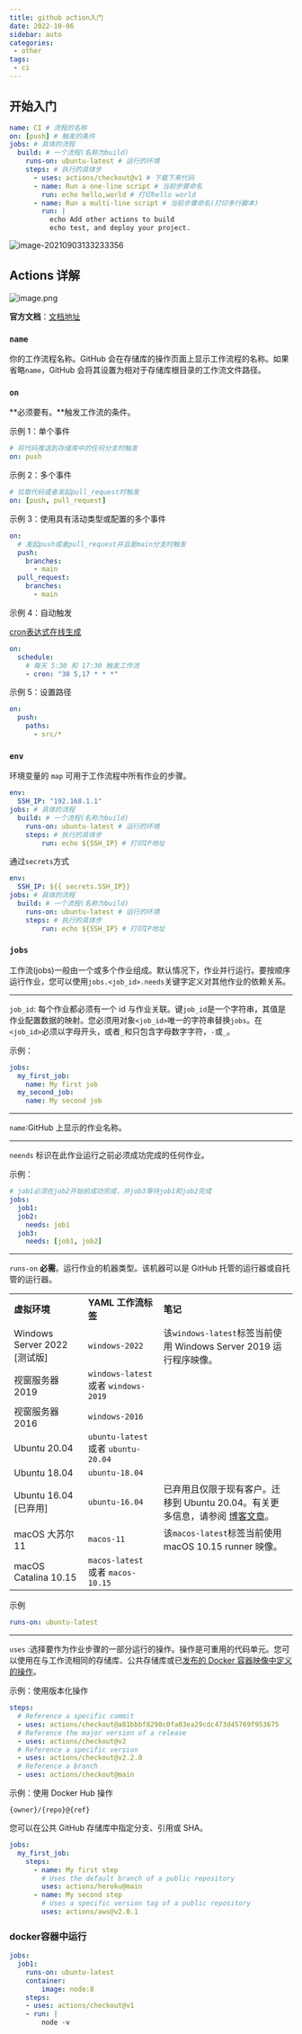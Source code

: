 ```yaml
---
title: github action入门
date: 2022-10-06
sidebar: auto
categories:
 - other
tags:
 - ci
---
```


## 开始入门

```yaml
name: CI # 流程的名称
on: [push] # 触发的条件
jobs: # 具体的流程
  build: # 一个流程(名称为build)
    runs-on: ubuntu-latest # 运行的环境
    steps: # 执行的具体步
      - uses: actions/checkout@v1 # 下载下来代码
      - name: Run a one-line script # 当前步骤命名
        run: echo hello,world # 打印hello world
      - name: Run a multi-line script # 当前步骤命名(打印多行脚本)
        run: |
          echo Add other actions to build     
          echo test, and deploy your project.
```

![image-20210903133233356](./assets/image-20210903133233356-20211126233709-odglud3.png)

## Actions 详解

![image.png](./assets/image-20220304124154-vjoxmg9.png)

**官方文档**：[文档地址](https://docs.github.com/en/actions/reference/workflow-syntax-for-github-actions)

### `name`

你的工作流程名称。GitHub 会在存储库的操作页面上显示工作流程的名称。如果省略`name`，GitHub 会将其设置为相对于存储库根目录的工作流文件路径。

### `on`

**必须要有。**触发工作流的条件。

示例 1：单个事件

```yaml
# 将代码推送到存储库中的任何分支时触发
on: push
```

示例 2：多个事件

```yaml
# 拉取代码或者发起pull_request时触发
on: [push, pull_request]
```

示例 3：使用具有活动类型或配置的多个事件

```yaml
on:
  # 发起push或者pull_request并且是main分支时触发
  push:
    branches:
      - main
  pull_request:
    branches:
      - main
```

示例 4：自动触发

[cron表达式在线生成](https://cron.qqe2.com/)

```yaml
on:
  schedule:
    # 每天 5:30 和 17:30 触发工作流
    - cron: "30 5,17 * * *"
```

示例 5：设置路径

```yaml
on:
  push:
    paths:
      - src/*
```

### `env`

环境变量的 `map` 可用于工作流程中所有作业的步骤。

```yaml
env:
  SSH_IP: "192.168.1.1"
jobs: # 具体的流程
  build: # 一个流程(名称为build)
    runs-on: ubuntu-latest # 运行的环境
    steps: # 执行的具体步
        run: echo ${SSH_IP} # 打印IP地址
```

通过`secrets`方式

```yaml
env:
  SSH_IP: ${{ secrets.SSH_IP}}
jobs: # 具体的流程
  build: # 一个流程(名称为build)
    runs-on: ubuntu-latest # 运行的环境
    steps: # 执行的具体步
        run: echo ${SSH_IP} # 打印IP地址
```

### `jobs`

工作流(jobs)一般由一个或多个作业组成。默认情况下，作业并行运行。要按顺序运行作业，您可以使用`jobs.<job_id>.needs`关键字定义对其他作业的依赖关系。

---

`job_id`: 每个作业都必须有一个 id 与作业关联。键`job_id`是一个字符串，其值是作业配置数据的映射。您必须用对象`<job_id>`唯一的字符串替换`jobs`。在`<job_id>`必须以字母开头，或者`_`和只包含字母数字字符，`-`或`_`。

示例：

```yaml
jobs:
  my_first_job:
    name: My first job
  my_second_job:
    name: My second job
```

---

`name`:GitHub 上显示的作业名称。

---

`neends` 标识在此作业运行之前必须成功完成的任何作业。

示例：

```yaml
# job1必须在job2开始前成功完成，并job3等待job1和job2完成
jobs:
  job1:
  job2:
    needs: job1
  job3:
    needs: [job1, job2]
```

---

`runs-on` **必需**。运行作业的机器类型。该机器可以是 GitHub 托管的运行器或自托管的运行器。

|                              |                                      |                                                                                                                                                                                                                   |
| :--------------------------- | :----------------------------------- | :---------------------------------------------------------------------------------------------------------------------------------------------------------------------------------------------------------------- |
| **虚拟环境**                 | **YAML 工作流标签**                  | **笔记**                                                                                                                                                                                                          |
| Windows Server 2022 [测试版] | `windows-2022`                       | 该`windows-latest`标签当前使用 Windows Server 2019 运行程序映像。                                                                                                                                                 |
| 视窗服务器 2019              | `windows-latest` 或者 `windows-2019` |                                                                                                                                                                                                                   |
| 视窗服务器 2016              | `windows-2016`                       |                                                                                                                                                                                                                   |
| Ubuntu 20.04                 | `ubuntu-latest` 或者 `ubuntu-20.04`  |                                                                                                                                                                                                                   |
| Ubuntu 18.04                 | `ubuntu-18.04`                       |                                                                                                                                                                                                                   |
| Ubuntu 16.04 [已弃用]        | `ubuntu-16.04`                       | 已弃用且仅限于现有客户。迁移到 Ubuntu 20.04。有关更多信息，请参阅 [博客文章](https://github.blog/changelog/2021-04-29-github-actions-ubuntu-16-04-lts-virtual-environment-will-be-removed-on-september-20-2021)。 |
| macOS 大苏尔 11              | `macos-11`                           | 该`macos-latest`标签当前使用 macOS 10.15 runner 映像。                                                                                                                                                            |
| macOS Catalina 10.15         | `macos-latest` 或者 `macos-10.15`    |                                                                                                                                                                                                                   |

示例

```yaml
runs-on: ubuntu-latest
```

---

`uses` :选择要作为作业步骤的一部分运行的操作。操作是可重用的代码单元。您可以使用在与工作流相同的存储库、公共存储库或已[发布的 Docker 容器映像中定义的操作](https://hub.docker.com/)。

示例：使用版本化操作

```yaml
steps:
  # Reference a specific commit
  - uses: actions/checkout@a81bbbf8298c0fa03ea29cdc473d45769f953675
  # Reference the major version of a release
  - uses: actions/checkout@v2
  # Reference a specific version
  - uses: actions/checkout@v2.2.0
  # Reference a branch
  - uses: actions/checkout@main
```

示例：使用 Docker Hub 操作

```
{owner}/{repo}@{ref}
```

您可以在公共 GitHub 存储库中指定分支、引用或 SHA。

```yaml
jobs:
  my_first_job:
    steps:
      - name: My first step
        # Uses the default branch of a public repository
        uses: actions/heroku@main
      - name: My second step
        # Uses a specific version tag of a public repository
        uses: actions/aws@v2.0.1
```

### docker容器中运行

```yaml
jobs:
  job1:
  	runs-on: ubuntu-latest
  	container:
  		image: node:8
  	steps:
  	- uses: actions/checkout@v1
  	- run: |
  		node -v
```